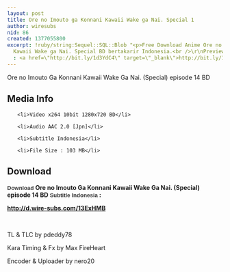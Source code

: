 ```yaml
---
layout: post
title: Ore no Imouto ga Konnani Kawaii Wake ga Nai. Special 1
author: wiresubs
nid: 86
created: 1377055800
excerpt: !ruby/string:Sequel::SQL::Blob "<p>Free Download Anime Ore no Imouto ga Konnani
  Kawaii Wake ga Nai. Special BD bertakarir Indonesia.<br />\r\nPreview di Myanimelist
  : <a href=\"http://bit.ly/1d3YdC4\" target=\"_blank\">http://bit.ly/1d3YdC4</a></p>\r\n"
---
```

<p class="rtecenter">Ore no Imouto Ga Konnani Kawaii Wake Ga Nai. (Special) episode 14 BD</p>

<h2>Media Info</h2>

<ul>
	<li>Video x264 10bit 1280x720 BD</li>
	<li>Audio AAC 2.0 [Jpn]</li>
	<li>Subtitle Indonesia</li>
	<li>File Size : 103 MB</li>
</ul>

<h2>Download</h2>

<p><strong><span style="background-color:rgb(255, 255, 255); color:rgb(51, 51, 51); font-family:sans-serif,arial,verdana,trebuchet ms; font-size:13px">Download </span>Ore no Imouto Ga Konnani Kawaii Wake Ga Nai. (Special) episode 14 BD​​<span style="background-color:rgb(255, 255, 255); color:rgb(51, 51, 51); font-family:sans-serif,arial,verdana,trebuchet ms; font-size:13px"><strong> </strong>Subtitle Indonesia</span><strong>&nbsp;:&nbsp;</strong><br />
<a href="http://d.wire-subs.com/13ExHMB" target="_blank">http://d.wire-subs.com/13ExHMB</a></strong><br />
<br />
TL &amp; TLC by pdeddy78<br />
Kara Timing &amp; Fx by Max FireHeart<br />
Encoder &amp; Uploader by nero20</p>
